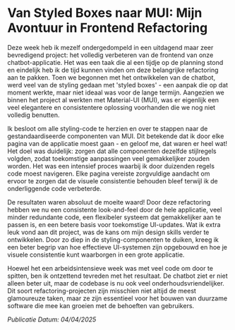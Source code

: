 # Van Styled Boxes naar MUI: Mijn Avontuur in Frontend Refactoring

Deze week heb ik mezelf ondergedompeld in een uitdagend maar zeer bevredigend project: het volledig verbeteren van de frontend van onze chatbot-applicatie. Het was een taak die al een tijdje op de planning stond en eindelijk heb ik de tijd kunnen vinden om deze belangrijke refactoring aan te pakken. Toen we begonnen met het ontwikkelen van de chatbot, werd veel van de styling gedaan met 'styled boxes' - een aanpak die op dat moment werkte, maar niet ideaal was voor de lange termijn. Aangezien we binnen het project al werkten met Material-UI (MUI), was er eigenlijk een veel elegantere en consistentere oplossing voorhanden die we nog niet volledig benutten.

Ik besloot om alle styling-code te herzien en over te stappen naar de gestandaardiseerde componenten van MUI. Dit betekende dat ik door elke pagina van de applicatie moest gaan - en geloof me, dat waren er heel wat! Het doel was duidelijk: zorgen dat alle componenten dezelfde stijlregels volgden, zodat toekomstige aanpassingen veel gemakkelijker zouden worden. Het was een intensief proces waarbij ik door duizenden regels code moest navigeren. Elke pagina vereiste zorgvuldige aandacht om ervoor te zorgen dat de visuele consistentie behouden bleef terwijl ik de onderliggende code verbeterde.

De resultaten waren absoluut de moeite waard! Door deze refactoring hebben we nu een consistente look-and-feel door de hele applicatie, veel minder redundante code, een flexibeler systeem dat gemakkelijker aan te passen is, en een betere basis voor toekomstige UI-updates. Wat ik extra leuk vond aan dit project, was de kans om mijn design skills verder te ontwikkelen. Door zo diep in de styling-componenten te duiken, kreeg ik een beter begrip van hoe effectieve UI-systemen zijn opgebouwd en hoe je visuele consistentie kunt waarborgen in een grote applicatie.

Hoewel het een arbeidsintensieve week was met veel code om door te spitten, ben ik ontzettend tevreden met het resultaat. De chatbot ziet er niet alleen beter uit, maar de codebase is nu ook veel onderhoudsvriendelijker. Dit soort refactoring-projecten zijn misschien niet altijd de meest glamoureuze taken, maar ze zijn essentieel voor het bouwen van duurzame software die mee kan groeien met de behoeften van gebruikers.

_Publicatie Datum: 04/04/2025_